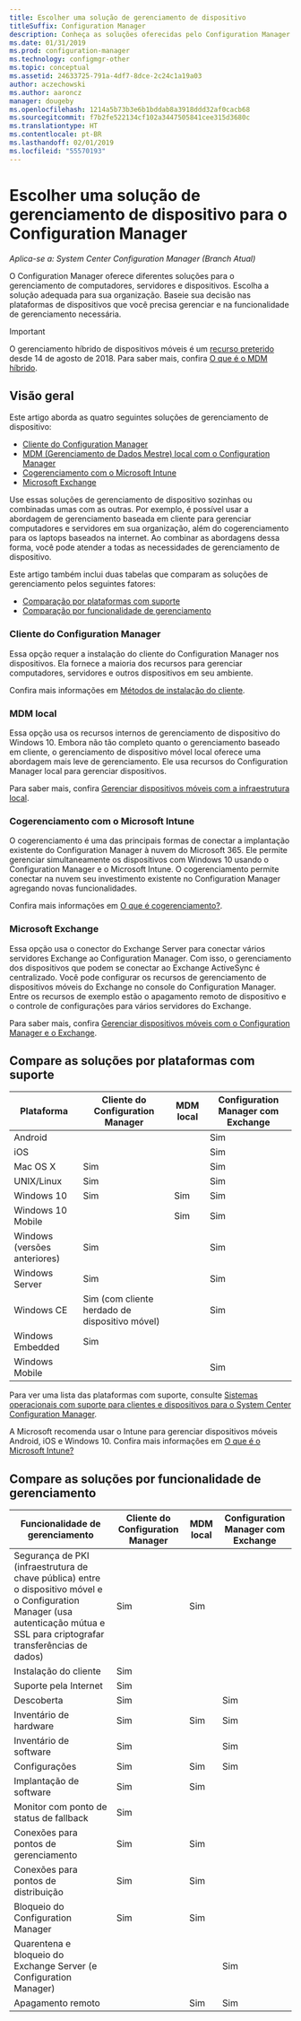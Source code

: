 ```yaml
---
title: Escolher uma solução de gerenciamento de dispositivo
titleSuffix: Configuration Manager
description: Conheça as soluções oferecidas pelo Configuration Manager para gerenciar computadores, servidores e dispositivos.
ms.date: 01/31/2019
ms.prod: configuration-manager
ms.technology: configmgr-other
ms.topic: conceptual
ms.assetid: 24633725-791a-4df7-8dce-2c24c1a19a03
author: aczechowski
ms.author: aaroncz
manager: dougeby
ms.openlocfilehash: 1214a5b73b3e6b1bddab8a3918ddd32af0cacb68
ms.sourcegitcommit: f7b2fe522134cf102a3447505841cee315d3680c
ms.translationtype: HT
ms.contentlocale: pt-BR
ms.lasthandoff: 02/01/2019
ms.locfileid: "55570193"
---
```

# <a name="choose-a-device-management-solution-for-configuration-manager"></a>Escolher uma solução de gerenciamento de dispositivo para o Configuration Manager

*Aplica-se a: System Center Configuration Manager (Branch Atual)*

O Configuration Manager oferece diferentes soluções para o gerenciamento de computadores, servidores e dispositivos. Escolha a solução adequada para sua organização. Baseie sua decisão nas plataformas de dispositivos que você precisa gerenciar e na funcionalidade de gerenciamento necessária.  


> [!Important]  
> O gerenciamento híbrido de dispositivos móveis é um [recurso preterido](/sccm/core/plan-design/changes/deprecated/removed-and-deprecated-cmfeatures) desde 14 de agosto de 2018. Para saber mais, confira [O que é o MDM híbrido](/sccm/mdm/understand/hybrid-mobile-device-management).<!--Intune feature 2683117-->  
<!-- SCCMDocs issue 1197 -->



## <a name="overview"></a>Visão geral

Este artigo aborda as quatro seguintes soluções de gerenciamento de dispositivo: 
- [Cliente do Configuration Manager](#bkmk_sccm)
- [MDM (Gerenciamento de Dados Mestre) local com o Configuration Manager](#bkmk_opmdm)
- [Cogerenciamento com o Microsoft Intune](#bkmk_intune)
- [Microsoft Exchange](#bkmk_opmdm)

Use essas soluções de gerenciamento de dispositivo sozinhas ou combinadas umas com as outras. Por exemplo, é possível usar a abordagem de gerenciamento baseada em cliente para gerenciar computadores e servidores em sua organização, além do cogerenciamento para os laptops baseados na internet. Ao combinar as abordagens dessa forma, você pode atender a todas as necessidades de gerenciamento de dispositivo.  

Este artigo também inclui duas tabelas que comparam as soluções de gerenciamento pelos seguintes fatores: 
- [Comparação por plataformas com suporte](#bkmk_comp1)
- [Comparação por funcionalidade de gerenciamento](#bkmk_comp2)


### <a name="bkmk_sccm"></a>Cliente do Configuration Manager  

Essa opção requer a instalação do cliente do Configuration Manager nos dispositivos. Ela fornece a maioria dos recursos para gerenciar computadores, servidores e outros dispositivos em seu ambiente. 

Confira mais informações em [Métodos de instalação do cliente](/sccm/core/clients/deploy/plan/client-installation-methods).  


### <a name="bkmk_opmdm"></a> MDM local  

Essa opção usa os recursos internos de gerenciamento de dispositivo do Windows 10. Embora não tão completo quanto o gerenciamento baseado em cliente, o gerenciamento de dispositivo móvel local oferece uma abordagem mais leve de gerenciamento. Ele usa recursos do Configuration Manager local para gerenciar dispositivos.  

Para saber mais, confira [Gerenciar dispositivos móveis com a infraestrutura local](/sccm/mdm/understand/manage-mobile-devices-with-on-premises-infrastructure).  


### <a name="bkmk_comanage"></a>Cogerenciamento com o Microsoft Intune

O cogerenciamento é uma das principais formas de conectar a implantação existente do Configuration Manager à nuvem do Microsoft 365. Ele permite gerenciar simultaneamente os dispositivos com Windows 10 usando o Configuration Manager e o Microsoft Intune. O cogerenciamento permite conectar na nuvem seu investimento existente no Configuration Manager agregando novas funcionalidades. 

Confira mais informações em [O que é cogerenciamento?](/sccm/comanage/overview).  


### <a name="bkmk_exchange"></a>Microsoft Exchange  

Essa opção usa o conector do Exchange Server para conectar vários servidores Exchange ao Configuration Manager. Com isso, o gerenciamento dos dispositivos que podem se conectar ao Exchange ActiveSync é centralizado. Você pode configurar os recursos de gerenciamento de dispositivos móveis do Exchange no console do Configuration Manager. Entre os recursos de exemplo estão o apagamento remoto de dispositivo e o controle de configurações para vários servidores do Exchange.

Para saber mais, confira [Gerenciar dispositivos móveis com o Configuration Manager e o Exchange](/sccm/mdm/deploy-use/manage-mobile-devices-with-exchange-activesync).  



## <a name="bkmk_comp1"></a> Compare as soluções por plataformas com suporte  

|Plataforma|Cliente do Configuration Manager|MDM local|Configuration Manager com Exchange|  
|--------|----------------------------|---------------|-----------------------------------|  
|Android| | |Sim|  
|iOS| | |Sim|  
|Mac OS X|Sim| |Sim|  
|UNIX/Linux|Sim| |Sim|  
|Windows 10|Sim|Sim|Sim|  
|Windows 10 Mobile| |Sim|Sim|  
|Windows (versões anteriores)|Sim| |Sim|  
|Windows Server|Sim| |Sim|  
|Windows CE|Sim (com cliente herdado de dispositivo móvel)| |Sim|  
|Windows Embedded|Sim| | |  
|Windows Mobile| | |Sim|  

Para ver uma lista das plataformas com suporte, consulte [Sistemas operacionais com suporte para clientes e dispositivos para o System Center Configuration Manager](configs/supported-operating-systems-for-clients-and-devices.md).

A Microsoft recomenda usar o Intune para gerenciar dispositivos móveis Android, iOS e Windows 10. Confira mais informações em [O que é o Microsoft Intune?](https://docs.microsoft.com/intune/what-is-intune)



##  <a name="bkmk_comp2"></a> Compare as soluções por funcionalidade de gerenciamento  

|Funcionalidade de gerenciamento|Cliente do Configuration Manager|MDM local|Configuration Manager com Exchange|  
|--------|----------------------------|---------------|-----------------------------------|  
|Segurança de PKI (infraestrutura de chave pública) entre o dispositivo móvel e o Configuration Manager (usa autenticação mútua e SSL para criptografar transferências de dados)|Sim|Sim| |  
|Instalação do cliente|Sim| | |  
|Suporte pela Internet|Sim| | |  
|Descoberta|Sim| |Sim|  
|Inventário de hardware|Sim|Sim|Sim|  
|Inventário de software|Sim| |Sim|  
|Configurações|Sim|Sim|Sim|  
|Implantação de software|Sim|Sim| |  
|Monitor com ponto de status de fallback|Sim| | |  
|Conexões para pontos de gerenciamento|Sim|Sim| |  
|Conexões para pontos de distribuição|Sim|Sim| |  
|Bloqueio do Configuration Manager|Sim|Sim| |  
|Quarentena e bloqueio do Exchange Server (e Configuration Manager)| | |Sim|  
|Apagamento remoto| |Sim|Sim|  


